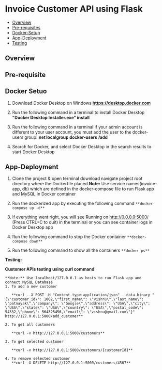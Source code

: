 #  Invoice Customer API using Flask

- [Overview](#overview)
- [Pre-requisites](#pre-requisites)
- [Docker-Setup](#docker-setup)
- [App-Deployment](#App-deployment)
- [Testing](#Testing)

## Overview 

## Pre-requisite 

## Docker Setuo

1. Download Docker Desktop on Windows
    **https://desktop.docker.com**
    
2. Run the following command in a terminal to install Docker Desktop
    **"Docker Desktop Installer.exe" install**
    
3. Run the following command in a terminal if your admin account is different to your user account, you must add the user to the docker-users group:
    **net localgroup docker-users <user> /add**
   
4. Search for Docker, and select Docker Desktop in the search results to start Docker Desktop

   
## App-Deployment
1. Clone the project  & open terminal download navigate project root directory where the Dockerfile placed
**Note:** Use service names(invoice-app, db) which are defined in the docker-compose file to run Flask app and MySQL in Docker container
1. Run the dockerized app by executing the following command
```**docker-compose up -d**```

2. If everything went right, you will see Running on http://0.0.0.0:5000/ (Press CTRL+C to quit) in the terminal or you can see container logs in Docker Desktop app

3. Run the following command to stop the Docker container
        ``` **docker-compose down** ```
   
4. Run the following command to show all the containers
     ``` **docker ps** ```
   
**Testing:** 

**Customer APIs testing using curl command**
 ```
**Note:** Use localhost/127.0.0.1 as hosts to run Flask app and connect MySQL Database
1. To add a new customer

    **curl --X POST -H "Content-type:application/json" --data-binary "{\"customer_id\": 1002,\"first_name\": \"vishnu\",\"last_name\": \"patnayak\",\"company\": \"Google\",\"address\": \"USA\",\"city\": \"USA\",\"state\": \"USA\",\"country\": \"USA\",\"postal_code\": 54332,\"phone\": 564325456,\"email\": \"vishnu@gmail.com\"}" http://127.0.0.1:5000/add_customer**
    
2. To get all customers

    **curl -v http://127.0.0.1:5000/customers**
  
3. To get selected customer

    **curl -v http://127.0.0.1:5000/customers/{customerId}**
 
4. To remove selected customer
    **curl -X DELETE http://127.0.0.1:5000/customers/4567**
```   
